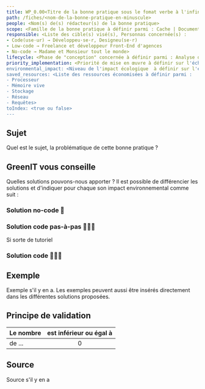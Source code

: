 ```yaml
---
title: WP_0.00<Titre de la bonne pratique sous le fomat verbe à l'infinif + l'action à mener>
path: /fiches/<nom-de-la-bonne-pratique-en-minuscule>
people: <Nom(s) de(s) rédacteur(s) de la bonne pratique>
scope: <Famille de la bonne pratique à définir parmi : Cache | Documents | Fonctionnalités | Front-office | Hébergement | Images | Sécurité | Stockage | Thèmes | Vidéos/Audios>
responsible: <Liste des cible(s) visé(s), Personnas concernée(s) : 
- Code(use·ur) → Développeu·se·r, Designeu(se·r)
- Low-code → Freelance et développeur Front-End d'agences
- No-code → Madame et Monsieur tout le monde>
lifecycle: <Phase de "conception" concernée à définir parmi : Analyse des besoins | Installation | Conception & Design | Intégration & Développement | Contenu & médias | Tests & validation | Mise en ligne | Maintenance | Fin de vie>
priority_implementation: <Priorité de mise en œuvre à définir sur l'échelle suivante : Faible 👍 | Moyen 👍👍 | Fort 👍👍👍>
environmental_impact: <Niveau de l'impact écologique  à définir sur l'échelle suivante : Faible 🌱 | Moyen 🌱🌱 | Fort 🌱🌱🌱>
saved_resources: <Liste des ressources économisées à définir parmi : 
- Processeur
- Mémoire vive
- Stockage
- Réseau
- Requêtes>
toIndex: <true ou false>
---
```


## Sujet

Quel est le sujet, la problématique de cette bonne pratique ?

## GreenIT vous conseille

Quelles solutions pouvons-nous apporter ? 
Il est possible de différencier les solutions et d'indiquer pour chaque son impact environnemental comme suit :
  
### Solution no-code 🌱

### Solution code pas-à-pas 🌱🌱🌱
Si sorte de tutoriel

### Solution code 🌱🌱🌱

## Exemple

Exemple s'il y en a. Les exemples peuvent aussi être insérés directement dans les différentes solutions proposées.

## Principe de validation

| Le nombre | est inférieur ou égal à |
| ------------- | :---------------------: |
| de ...        |            0            |

## Source

Source s'il y en a
